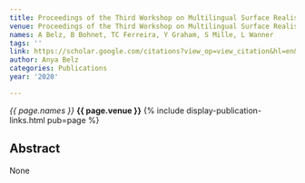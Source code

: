 ```yaml
---
title: Proceedings of the Third Workshop on Multilingual Surface Realisation
venue: Proceedings of the Third Workshop on Multilingual Surface Realisation, 2020
names: A Belz, B Bohnet, TC Ferreira, Y Graham, S Mille, L Wanner
tags: ''
link: https://scholar.google.com/citations?view_op=view_citation&hl=en&user=trwwiW4AAAAJ&pagesize=100&sortby=pubdate&citation_for_view=trwwiW4AAAAJ:olpn-zPbct0C
author: Anya Belz
categories: Publications
year: '2020'

---
```


*{{ page.names }}*
**{{ page.venue }}**
{% include display-publication-links.html pub=page %}
## Abstract

None